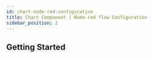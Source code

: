 ```yaml
---
id: chart-node-red-configuration
title: Chart Component | Node-red flow Configuration
sidebar_position: 2
---
```


## Getting Started
